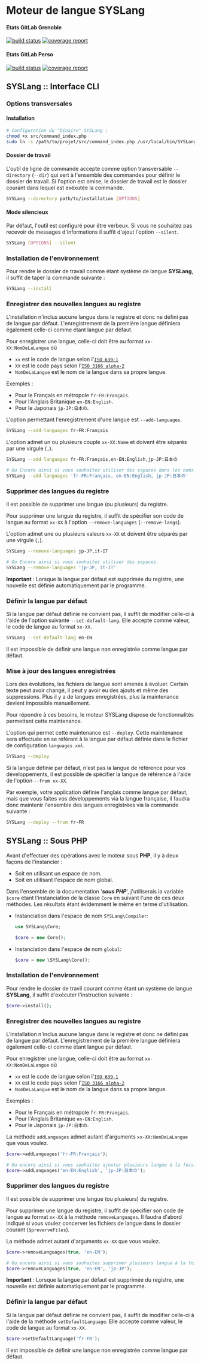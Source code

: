 # Moteur de langue SYSLang

#### Etats GitLab Grenoble
[![build status](http://gitlab.neoblaster.fr/Engines/SYSLang/badges/master/build.svg)](http://gitlab.neoblaster.fr/Engines/SYSLang/commits/master)
[![coverage report](http://gitlab.neoblaster.fr/Engines/SYSLang/badges/master/coverage.svg)](http://gitlab.neoblaster.fr/Engines/SYSLang/commits/master)

#### Etats GitLab Perso

[![build status](http://gitlab.neoblaster.fr/Engines/SYSLang/badges/master/build.svg)](http://gitlab.neoblaster.fr/Engines/SYSLang/commits/master)
[![coverage report](http://gitlab.neoblaster.fr/Engines/SYSLang/badges/master/coverage.svg)](http://gitlab.neoblaster.fr/Engines/SYSLang/commits/master)




## SYSLang :: Interface CLI


### Options transversales


#### Installation

```bash
# Configuration du "binaire" SYSLang :
chmod +x src/command_index.php
sudo ln -s /path/to/projet/src/command_index.php /usr/local/bin/SYSLang
```




#### Dossier de travail

L'outil de ligne de commande accepte comme option transversable ``--directory`` (`--dir`) 
qui sert à l'ensemble des commandes pour définir le dossier de travail. 
Si l'option est omise, le dossier de travail est le dossier courant dans lequel 
est exéxutée la commande.

```bash
SYSLang --directory path/to/installation [OPTIONS]
```



#### Mode silencieux

Par défaut, l'outil est configuré pour être verbeux. 
Si vous ne souhaitez pas recevoir de messages d'informations il suffit d'ajout l'option
``--silent``.

```bash
SYSLang [OPTIONS] --silent
```




### Installation de l'environnement

Pour rendre le dossier de travail comme étant système de langue **SYSLang**, 
il suffit de taper la commande suivante :

```bash
SYSLang --install 
```




### Enregistrer des nouvelles langues au registre

L'installation n'inclus aucune langue dans le registre et donc ne défini pas de langue 
par défaut.
L'enregistrement de la première langue définiera également celle-ci comme étant langue 
par défaut.

Pour enregistrer une langue, celle-ci doit être au format ``xx-XX:NomDeLaLangue`` où
 
* `xx` est le code de langue  selon l'[`ISO 639-1`](https://fr.wikipedia.org/wiki/Liste_des_codes_ISO_639-1)
* `XX` est le code pays selon l'[`ISO 3166 alpha-2`](http://www.nationsonline.org/oneworld/country_code_list.htm)
* `NomDeLaLangue` est le nom de la langue dans sa propre langue. 

Exemples : 

* Pour le Français en métropole ``fr-FR:Français``.
* Pour l'Anglais Britanique ``en-EN:English``.
* Pour le Japonais ``jp-JP:日本の``.

L'option permettant l'enregistrement d'une langue est ``--add-languages``.

```bash
SYSLang --add-languages fr-FR:Français
```

L'option admet un ou plusieurs couple ``xx-XX:Name`` et doivent être séparés par une virgule (`,`).

```bash
SYSLang --add-languages fr-FR:Français,en-EN:English,jp-JP:日本の

# Ou Encore ainsi si vous souhaitez utiliser des espaces dans les noms.
SYSLang --add-languages 'fr-FR:Français, en-EN:English, jp-JP:日本の'
```




### Supprimer des langues du registre

Il est possible de supprimer une langue (ou plusieurs) du registre.

Pour supprimer une langue du registre, il suffit de spécifier son code de langue au format 
``xx-XX`` à l'option `--remove-languages` (`--remove-langs`).

L'option admet une ou plusieurs valeurs ``xx-XX`` et doivent être séparés par une virgule 
(`,`).

```bash
SYSLang --remove-languages jp-JP,it-IT

# Ou Encore ainsi si vous souhaitez utiliser des espaces.
SYSLang --remove-languages 'jp-JP, it-IT'
```

**Important** : Lorsque la langue par défaut est supprimée du registre, une nouvelle est 
définie automatiquement par le programme. 




### Définir la langue par défaut

Si la langue par défaut définie ne convient pas, il suffit de modifier celle-ci à l'aide 
de l'option suivante ``--set-default-lang``.
Elle accepte comme valeur, le code de langue au format `xx-XX`.

```bash
SYSLang --set-default-lang en-EN
```

Il est impossible de définir une langue non enregistrée comme langue par défaut.




### Mise à jour des langues enregistrées

Lors des évolutions, les fichiers de langue sont amenés à évoluer.
Certain texte peut avoir changé, il peut y avoir eu des ajouts et même des suppressions.
Plus il y a de langues enregistrées, plus la maintenance devient impossible manuellement.

Pour répondre à ces besoins, le moteur SYSLang dispose de fonctionnalités permettant cette
maintenance.

L'option qui permet cette maintenance est ``--deploy``. Cette maintenance sera effectuée
en se référant à la langue par défaut définie dans le fichier de configuration ``languages.xml``.

```bash
SYSLang --deploy
```

Si la langue définie par défaut, n'est pas la langue de référence pour vos développements,
il est possible de spécifier la langue de référence à l'aide de l'option ``--from xx-XX``.

Par exemple, votre application définie l'anglais comme langue par défaut, mais que vous faites vos
développements via la langue française, il faudra donc maintenir l'ensemble des langues 
enregistrées via la commande suivante :

```bash
SYSLang --deploy --from fr-FR
```






## SYSLang :: Sous PHP

Avant d'effectuer des opérations avec le moteur sous **PHP**, il y à deux façons de l'instancier :

* Soit en utilisant un espace de nom.
* Soit en utilisant l'espace de nom global.

Dans l'ensemble de la documentation '***sous PHP***', j'utiliserais la variable 
``$core`` étant l'instanciation de la classe `Core` en suivant l'une de ces 
deux méthodes. Les résultats étant évidemment le même en terme d'utilisation.

* Instanciation dans l'espace de nom `SYSLang\Compiler`:

    ```php
    use SYSLang\Core;

    $core = new Core();
    ```

* Instanciation dans l'espace de nom `global`:

    ```php
    $core = new \SYSLang\Core();
    ```


### Installation de l'environnement

Pour rendre le dossier de travil courant comme étant un système de langue **SYSLang**, 
il suffit d'exécuter l'instruction suivante :

```php
$core->install(); 
```



### Enregistrer des nouvelles langues au registre

L'installation n'inclus aucune langue dans le registre et donc ne défini pas de langue 
par défaut.
L'enregistrement de la première langue définiera également celle-ci comme étant langue 
par défaut.

Pour enregistrer une langue, celle-ci doit être au format ``xx-XX:NomDeLaLangue`` où
 
* `xx` est le code de langue  selon l'[`ISO 639-1`](https://fr.wikipedia.org/wiki/Liste_des_codes_ISO_639-1)
* `XX` est le code pays selon l'[`ISO 3166 alpha-2`](http://www.nationsonline.org/oneworld/country_code_list.htm)
* `NomDeLaLangue` est le nom de la langue dans sa propre langue. 

Exemples : 

* Pour le Français en métropole ``fr-FR:Français``.
* Pour l'Anglais Britanique ``en-EN:English``.
* Pour le Japonais ``jp-JP:日本の``.

La méthode ``addLanguages`` admet autant d'arguments `xx-XX:NomDeLaLangue` que vous voulez.

```php
$core->addLanguages('fr-FR:Français');

# Ou encore ainsi si vous souhaitez ajouter plusieurs langue à la fois.
$core->addLanguages('en-EN:English', 'jp-JP:日本の');
```




### Supprimer des langues du registre

Il est possible de supprimer une langue (ou plusieurs) du registre.

Pour supprimer une langue du registre, il suffit de spécifier son code de langue au format 
``xx-XX`` à la méthode `removeLanguages`. Il faudra d'abord indiqué si vous voulez concerver
les fichiers de langue dans le dossier courant (``$preverveFiles``).

La méthode admet autant d'arguments ``xx-XX`` que vous voulez.

```php
$core->removeLanguages(true, 'en-EN');

# Ou encore ainsi si vous souhaitez supprimer plusieurs langue à la fois.
$core->removeLanguages(true, 'en-EN', 'jp-JP');
```

**Important** : Lorsque la langue par défaut est supprimée du registre, une nouvelle est 
définie automatiquement par le programme. 




### Définir la langue par défaut

Si la langue par défaut définie ne convient pas, il suffit de modifier celle-ci à l'aide 
de la méthode ``setDefaultLanguage``.
Elle accepte comme valeur, le code de langue au format `xx-XX`.

```php
$core->setDefaultLanguage('fr-FR');
```

Il est impossible de définir une langue non enregistrée comme langue par défaut.
    